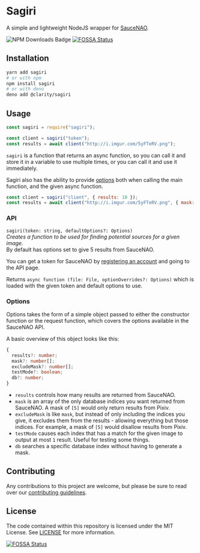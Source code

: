 # Sagiri

A simple and lightweight NodeJS wrapper for [SauceNAO](https://saucenao.com/).

![NPM Downloads Badge](https://img.shields.io/npm/dm/sagiri.svg)
[![FOSSA Status](https://app.fossa.io/api/projects/git%2Bgithub.com%2FClarityCafe%2FSagiri.svg?type=shield)](https://app.fossa.io/projects/git%2Bgithub.com%2FClarityCafe%2FSagiri?ref=badge_shield)

## Installation

```sh
yarn add sagiri
# or with npm
npm install sagiri
# or with deno
deno add @clarity/sagiri
```

## Usage

```js
const sagiri = require("sagiri");

const client = sagiri("token");
const results = await client("http://i.imgur.com/5yFTeRV.png");
```

`sagiri` is a function that returns an async function, so you can call it and store it in a variable to use multiple times, or you can call it and use it immediately.

Sagiri also has the ability to provide [options]() both when calling the main function, and the given async function.

```js
const client = sagiri("client", { results: 10 });
const results = await client("http://i.imgur.com/5yFTeRV.png", { mask: [5] });
```

### API

`sagiri(token: string, defaultOptions?: Options)`  
_Creates a function to be used for finding potential sources for a given image._  
By default has options set to give 5 results from SauceNAO.

You can get a token for SauceNAO by [registering an account](https://saucenao.com/user.php) and going to the API page.

Returns `async function (file: File, optionOverrides?: Options)` which is loaded with the given token and default options to use.

### Options

Options takes the form of a simple object passed to either the constructor function or the request function, which covers the options available in the SauceNAO API.

A basic overview of this object looks like this:

```ts
{
  results?: number;
  mask?: number[];
  excludeMask?: number[];
  testMode?: boolean;
  db?: number;
}
```

- `results` controls how many results are returned from SauceNAO.
- `mask` is an array of the only database indices you want returned from SauceNAO. A mask of `[5]` would only return results from Pixiv.
- `excludeMask` is like `mask`, but instead of only including the indices you give, it excludes them from the results - allowing everything but those indices. For example, a mask of `[5]` would disallow results from Pixiv.
- `testMode` causes each index that has a match for the given image to output at most `1` result. Useful for testing some things.
- `db` searches a specific database index without having to generate a mask.

## Contributing

Any contributions to this project are welcome, but please be sure to read over our [contributing guidelines](./.github/CONTRIBUTING.md).

## License

The code contained within this repository is licensed under the MIT License. See [LICENSE](./LICENSE) for more information.

[![FOSSA Status](https://app.fossa.io/api/projects/git%2Bgithub.com%2FClarityCafe%2FSagiri.svg?type=large)](https://app.fossa.io/projects/git%2Bgithub.com%2FClarityCafe%2FSagiri?ref=badge_large)
